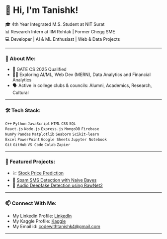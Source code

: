 # 👋 Hi, I'm Tanishk!

🎓 4th Year Integrated M.S. Student at NIT Surat  
📊 Research Intern at IIM Rohtak | Former Chegg SME  
💻 Developer | AI & ML Enthusiast | Web & Data Projects  

---

### 🚀 About Me:
- 🧠 GATE CS 2025 Qualified
- 👨‍💻 Exploring AI/ML, Web Dev (MERN), Data Analytics and Financial Analytics
- 🗣️ Active in college clubs & councils: Alumni, Academics, Research, Cultural

---

### 🛠️ Tech Stack:
`C++` `Python` `JavaScript` `HTML` `CSS` `SQL`  
`React.js` `Node.js` `Express.js` `MongoDB` `Firebase`  
`NumPy` `Pandas` `Matplotlib` `Seaborn` `Scikit-learn`   
`Excel` `PowerPoint` `Google Sheets` `Jupyter Notebook`  
`Git` `GitHub` `VS Code` `Colab` `Zapier` 

---

### 📌 Featured Projects:
- 💹 [Stock Price Prediction](https://github.com/tanishk49/Stacked-Stock-Predictor-Model)
- 🧠 [Spam SMS Detection with Naive Bayes](https://github.com/tanishk49/SMS-Spam-Detection)
- 🧬 [Audio Deepfake Detection using RawNet2](https://github.com/tanishk49/Audio_Deepfake_Detection)
<!--- 🌐 [MERN Portfolio Website](link) 
- 📊 [Big Sales Prediction (EDA + ML)](link) -->

---

### 📫 Connect With Me:
- My Linkedin Profile: [LinkedIn](https://www.linkedin.com/in/tanishk-varshney-620978267/)
- My Kaggle Profile: [Kaggle](https://www.kaggle.com/tanishk4)
- My Email id: codewithtanishk4@gmail.com


---




<!--
**tanishk49/tanishk49** is a ✨ _special_ ✨ repository because its `README.md` (this file) appears on your GitHub profile.

Here are some ideas to get you started:

- 🔭 I’m currently working on ...
- 🌱 I’m currently learning ...
- 👯 I’m looking to collaborate on ...
- 🤔 I’m looking for help with ...
- 💬 Ask me about ...
- 📫 How to reach me: ...
- 😄 Pronouns: ...
- ⚡ Fun fact: ...
-->
